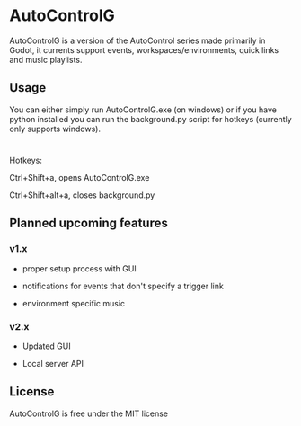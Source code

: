 # AutoControlG
AutoControlG is a version of the AutoControl series made primarily in Godot, it currents support events, workspaces/environments, quick links and music playlists.

<h2>Usage</h2>

You can either simply run AutoControlG.exe (on windows) or if you have python installed you can run the background.py script for hotkeys (currently only supports windows).

# 

Hotkeys:

Ctrl+Shift+a, opens AutoControlG.exe

Ctrl+Shift+alt+a, closes background.py


<h2>Planned upcoming features</h2>

<h3>v1.x</h3>

- proper setup process with GUI

- notifications for events that don't specify a trigger link

- environment specific music

<h3>v2.x</h3>

- Updated GUI

- Local server API

<h2>License</h2>

AutoControlG is free under the MIT license
